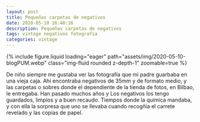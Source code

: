 ```yaml
---
layout: post
title: Pequeñas carpetas de negativos
date: 2020-05-10 16:40:16
description: Pequeñas carpetas de negativos
tags: vintage negativos fotografia
categories: vintage
---
```



<div class="row mt-3">
    {% include figure.liquid loading="eager" path="assets/img/2020-05-10-blogPUM.webp" class="img-fluid rounded z-depth-1" zoomable=true %}
</div>

De niño siempre me gustaba ver las fotografía que mi padre guarbaba en una vieja caja. Ahí encontraba negativos de 35mm y de formato medio, y las carpetas o sobres donde el dependiente de la tienda de fotos, en Bilbao, le entregaba. Han pasado muchos años y Los negativos los tengo guardados, limpios y a buen recaudo.
Tiempos donde la química mandaba, y con ella la sorpresa que uno se llevaba cuando recogñía el carrete revelado y las copias de papel. 
